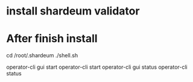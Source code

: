 # install shardeum validator

# After finish install
cd /root/.shardeum
./shell.sh

operator-cli gui start
operator-cli start
operator-cli gui status
operator-cli status
